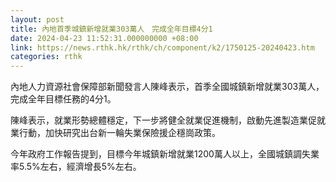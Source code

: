 ```yaml
---
layout: post
title: 內地首季城鎮新增就業303萬人　完成全年目標4分1
date: 2024-04-23 11:52:31.000000000 +08:00
link: https://news.rthk.hk/rthk/ch/component/k2/1750125-20240423.htm
categories: rthk
---
```


內地人力資源社會保障部新聞發言人陳峰表示，首季全國城鎮新增就業303萬人，完成全年目標任務的4分1。

陳峰表示，就業形勢總體穩定，下一步將健全就業促進機制，啟動先進製造業促就業行動，加快研究出台新一輪失業保險援企穩崗政策。

今年政府工作報告提到，目標今年城鎮新增就業1200萬人以上，全國城鎮調失業率5.5%左右，經濟增長5%左右。
